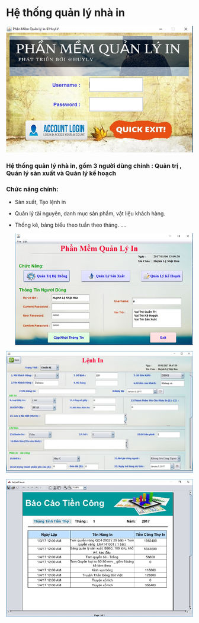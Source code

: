 # Hệ thống quản lý nhà in
<p align="center">
    <img
      alt=""
      src="report/main.jpg"
      width="600"
    />
</p>

### Hệ thống quản lý nhà in, gồm 3 người dùng chính : Quản trị , Quán lý sản xuất và Quản lý kế hoạch 
### Chức năng chính: 
+ Sản xuất, Tạo lệnh in 
+ Quản lý tài nguyên, danh mục sản phẩm, vật liệu khách hàng.
+ Thống kê, bảng biểu theo tuần theo tháng.
  ....
  
  <p align="center">
    <img
      alt=""
      src="report/menu.jpg"
      width="700"
    />
</p>

<p align="center">
    <img
      alt=""
      src="report/print.jpg"
      width="700"
    />
</p>
<p align="center">
    <img
      alt=""
      src="report/report-money.jpg"
      width="700"
    />
</p>


